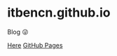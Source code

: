 # itbencn.github.io
Blog 😜

<a target="_blank" href="https://itbencn.github.io">Here</a>
<a target="_blank" href="https://docs.github.com/cn/pages">GitHub Pages</a>
